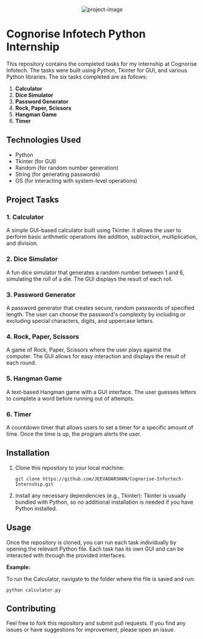 <p align="center"><img src="https://socialify.git.ci/JEEVADARSHAN/Cognorise-Infortech-Internship/image?logo=https%3A%2F%2Fcognoriseinfotech.com%2Fimages%2FcognoRise-removebg.png&amp;name=1&amp;owner=1&amp;theme=Light" alt="project-image"></p>

# Cognorise Infotech Python Internship

This repository contains the completed tasks for my internship at Cognorise Infotech. The tasks were built using Python, Tkinter for GUI, and various Python libraries. The six tasks completed are as follows:

1. **Calculator**
2. **Dice Simulator**
3. **Password Generator**
4. **Rock, Paper, Scissors**
5. **Hangman Game**
6. **Timer**

## Technologies Used
- Python
- Tkinter (for GUI)
- Random (for random number generation)
- String (for generating passwords)
- OS (for interacting with system-level operations)

## Project Tasks

### 1. Calculator
A simple GUI-based calculator built using Tkinter. It allows the user to perform basic arithmetic operations like addition, subtraction, multiplication, and division.

### 2. Dice Simulator
A fun dice simulator that generates a random number between 1 and 6, simulating the roll of a die. The GUI displays the result of each roll.

### 3. Password Generator
A password generator that creates secure, random passwords of specified length. The user can choose the password's complexity by including or excluding special characters, digits, and uppercase letters.

### 4. Rock, Paper, Scissors
A game of Rock, Paper, Scissors where the user plays against the computer. The GUI allows for easy interaction and displays the result of each round.

### 5. Hangman Game
A text-based Hangman game with a GUI interface. The user guesses letters to complete a word before running out of attempts.

### 6. Timer
A countdown timer that allows users to set a timer for a specific amount of time. Once the time is up, the program alerts the user.

## Installation

1. Clone this repository to your local machine:
   ```
   git clone https://github.com/JEEVADARSHAN/Cognorise-Infortech-Internship.git
   ```
2. Install any necessary dependencies (e.g., Tkinter):
  Tkinter is usually bundled with Python, so no additional installation is needed if you have Python installed.

## Usage
Once the repository is cloned, you can run each task individually by opening the relevant Python file. Each task has its own GUI and can be interacted with through the provided interfaces.

**Example:**

To run the Calculator, navigate to the folder where the file is saved and run:
```
python calculator.py
```

## Contributing
Feel free to fork this repository and submit pull requests. If you find any issues or have suggestions for improvement, please open an issue.
